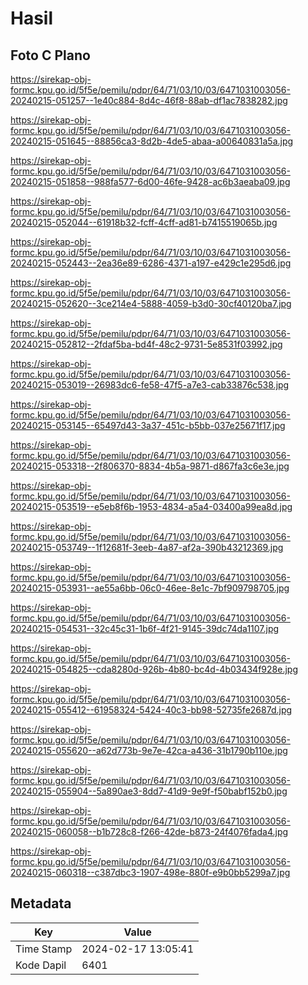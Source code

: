 # Hasil

## Foto C Plano

https://sirekap-obj-formc.kpu.go.id/5f5e/pemilu/pdpr/64/71/03/10/03/6471031003056-20240215-051257--1e40c884-8d4c-46f8-88ab-df1ac7838282.jpg

https://sirekap-obj-formc.kpu.go.id/5f5e/pemilu/pdpr/64/71/03/10/03/6471031003056-20240215-051645--88856ca3-8d2b-4de5-abaa-a00640831a5a.jpg

https://sirekap-obj-formc.kpu.go.id/5f5e/pemilu/pdpr/64/71/03/10/03/6471031003056-20240215-051858--988fa577-6d00-46fe-9428-ac6b3aeaba09.jpg

https://sirekap-obj-formc.kpu.go.id/5f5e/pemilu/pdpr/64/71/03/10/03/6471031003056-20240215-052044--61918b32-fcff-4cff-ad81-b7415519065b.jpg

https://sirekap-obj-formc.kpu.go.id/5f5e/pemilu/pdpr/64/71/03/10/03/6471031003056-20240215-052443--2ea36e89-6286-4371-a197-e429c1e295d6.jpg

https://sirekap-obj-formc.kpu.go.id/5f5e/pemilu/pdpr/64/71/03/10/03/6471031003056-20240215-052620--3ce214e4-5888-4059-b3d0-30cf40120ba7.jpg

https://sirekap-obj-formc.kpu.go.id/5f5e/pemilu/pdpr/64/71/03/10/03/6471031003056-20240215-052812--2fdaf5ba-bd4f-48c2-9731-5e8531f03992.jpg

https://sirekap-obj-formc.kpu.go.id/5f5e/pemilu/pdpr/64/71/03/10/03/6471031003056-20240215-053019--26983dc6-fe58-47f5-a7e3-cab33876c538.jpg

https://sirekap-obj-formc.kpu.go.id/5f5e/pemilu/pdpr/64/71/03/10/03/6471031003056-20240215-053145--65497d43-3a37-451c-b5bb-037e25671f17.jpg

https://sirekap-obj-formc.kpu.go.id/5f5e/pemilu/pdpr/64/71/03/10/03/6471031003056-20240215-053318--2f806370-8834-4b5a-9871-d867fa3c6e3e.jpg

https://sirekap-obj-formc.kpu.go.id/5f5e/pemilu/pdpr/64/71/03/10/03/6471031003056-20240215-053519--e5eb8f6b-1953-4834-a5a4-03400a99ea8d.jpg

https://sirekap-obj-formc.kpu.go.id/5f5e/pemilu/pdpr/64/71/03/10/03/6471031003056-20240215-053749--1f12681f-3eeb-4a87-af2a-390b43212369.jpg

https://sirekap-obj-formc.kpu.go.id/5f5e/pemilu/pdpr/64/71/03/10/03/6471031003056-20240215-053931--ae55a6bb-06c0-46ee-8e1c-7bf909798705.jpg

https://sirekap-obj-formc.kpu.go.id/5f5e/pemilu/pdpr/64/71/03/10/03/6471031003056-20240215-054531--32c45c31-1b6f-4f21-9145-39dc74da1107.jpg

https://sirekap-obj-formc.kpu.go.id/5f5e/pemilu/pdpr/64/71/03/10/03/6471031003056-20240215-054825--cda8280d-926b-4b80-bc4d-4b03434f928e.jpg

https://sirekap-obj-formc.kpu.go.id/5f5e/pemilu/pdpr/64/71/03/10/03/6471031003056-20240215-055412--61958324-5424-40c3-bb98-52735fe2687d.jpg

https://sirekap-obj-formc.kpu.go.id/5f5e/pemilu/pdpr/64/71/03/10/03/6471031003056-20240215-055620--a62d773b-9e7e-42ca-a436-31b1790b110e.jpg

https://sirekap-obj-formc.kpu.go.id/5f5e/pemilu/pdpr/64/71/03/10/03/6471031003056-20240215-055904--5a890ae3-8dd7-41d9-9e9f-f50babf152b0.jpg

https://sirekap-obj-formc.kpu.go.id/5f5e/pemilu/pdpr/64/71/03/10/03/6471031003056-20240215-060058--b1b728c8-f266-42de-b873-24f4076fada4.jpg

https://sirekap-obj-formc.kpu.go.id/5f5e/pemilu/pdpr/64/71/03/10/03/6471031003056-20240215-060318--c387dbc3-1907-498e-880f-e9b0bb5299a7.jpg


## Metadata

| Key        | Value               |
| ---------- | ------------------- |
| Time Stamp | 2024-02-17 13:05:41 |
| Kode Dapil | 6401                |




